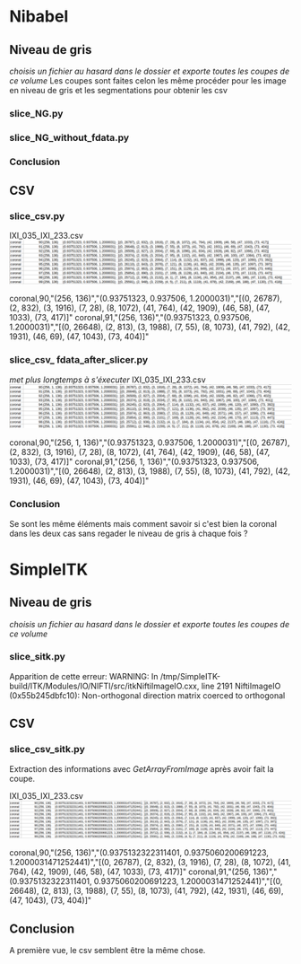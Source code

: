 # Nibabel

## Niveau de gris
*choisis un fichier au hasard dans le dossier et exporte toutes les coupes de ce volume*
Les coupes sont faites celon les même procéder pour les image en niveau de gris et les segmentations pour obtenir les csv
### slice_NG.py

### slice_NG_without_fdata.py

### Conclusion

## CSV

### slice_csv.py
IXI_035_IXI_233.csv
![Alt text](image.png)

coronal,90,"(256, 136)","(0.93751323, 0.937506, 1.2000031)","[(0, 26787), (2, 832), (3, 1916), (7, 28), (8, 1072), (41, 764), (42, 1909), (46, 58), (47, 1033), (73, 417)]"
coronal,91,"(256, 136)","(0.93751323, 0.937506, 1.2000031)","[(0, 26648), (2, 813), (3, 1988), (7, 55), (8, 1073), (41, 792), (42, 1931), (46, 69), (47, 1043), (73, 404)]"


### slice_csv_ fdata_after_slicer.py
*met plus longtemps à s'éxecuter*
IXI_035_IXI_233.csv
![Alt text](image-1.png)

coronal,90,"(256, 1, 136)","(0.93751323, 0.937506, 1.2000031)","[(0, 26787), (2, 832), (3, 1916), (7, 28), (8, 1072), (41, 764), (42, 1909), (46, 58), (47, 1033), (73, 417)]"
coronal,91,"(256, 1, 136)","(0.93751323, 0.937506, 1.2000031)","[(0, 26648), (2, 813), (3, 1988), (7, 55), (8, 1073), (41, 792), (42, 1931), (46, 69), (47, 1043), (73, 404)]"


### Conclusion
Se sont les même éléments mais comment savoir si c'est bien la coronal dans les deux cas sans regader le niveau de gris à chaque fois ?

# SimpleITK
## Niveau de gris
*choisis un fichier au hasard dans le dossier et exporte toutes les coupes de ce volume*
### slice_sitk.py

Apparition de cette erreur:
WARNING: In /tmp/SimpleITK-build/ITK/Modules/IO/NIFTI/src/itkNiftiImageIO.cxx, line 2191
NiftiImageIO (0x55b245dbfc10): Non-orthogonal direction matrix coerced to orthogonal

## CSV

### slice_csv_sitk.py
Extraction des informations avec *GetArrayFromImage* après avoir fait la coupe.

IXI_035_IXI_233.csv
![Alt text](image-2.png)

coronal,90,"(256, 136)","(0.9375132322311401, 0.9375060200691223, 1.2000031471252441)","[(0, 26787), (2, 832), (3, 1916), (7, 28), (8, 1072), (41, 764), (42, 1909), (46, 58), (47, 1033), (73, 417)]"
coronal,91,"(256, 136)","(0.9375132322311401, 0.9375060200691223, 1.2000031471252441)","[(0, 26648), (2, 813), (3, 1988), (7, 55), (8, 1073), (41, 792), (42, 1931), (46, 69), (47, 1043), (73, 404)]"

## Conclusion
A première vue, le csv semblent être la même chose.